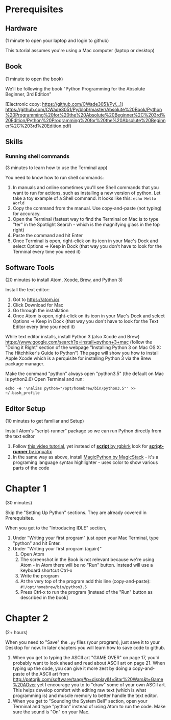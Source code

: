 # Prerequisites

## Hardware
(1 minute to open your laptop and login to github)

This tutorial assumes you're using a Mac computer (laptop or desktop)

## Book
(1 minute to open the book)

We'll be following the book "Python Programming for the Absolute Beginner, 3rd Edition"

[Electronic copy: https://github.com/CWade3051/Py/...]( https://github.com/CWade3051/Py/blob/master/Absolute%20Book/Python%20Programming%20for%20the%20Absolute%20Beginner%2C%203rd%20Edition/Python%20Programming%20for%20the%20Absolute%20Beginner%2C%203rd%20Edition.pdf)


## Skills

### Running shell commands
(3 minutes to learn how to use the Terminal app)

You need to know how to run shell commands:
1. In manuals and online sometimes you'll see Shell commands that you want to run for actions, such as installing a new version of python. Let take a toy example of a Shell command. It looks like this: `echo Hello World`
1. Copy the command from the manual. Use copy-and-paste (not typing) for accuracy.
2. Open the Terminal (fastest way to find the Terminal on Mac is to type "ter" in the Spotlight Search - which is the magnifying glass in the top right)
3. Paste the command and hit Enter
4. Once Terminal is open, right-click on its icon in your Mac's Dock and select Options -> Keep in Dock (that way you don't have to look for the Terminal every time you need it)


## Software Tools
(20 minutes to install Atom, Xcode, Brew, and Python 3)

Install the text editor:
1. Got to https://atom.io/
2. Click Download for Mac
3. Go through the installation
4. Once Atom is open, right-click on its icon in your Mac's Dock and select Options -> Keep in Dock (that way you don't have to look for the Text Editor every time you need it)

While text editor installs, install Python 3 (also Xcode and Brew)
https://www.google.com/search?q=install+python+3+mac
(follow the "Doing it Right" section of the webpage "Installing Python 3 on Mac OS X: The Hitchhiker's Guide to Python")
The page will show you how to install Apple Xcode which is a perquisite for installing Python 3 via the Brew package manager.

Make the command "python" always open "python3.5" (the default on Mac is python2.6)
Open Terminal and run:
```
echo -e '\nalias python="/opt/homebrew/bin/python3.5"' >> ~/.bash_profile
```

## Editor Setup
(10 minutes to get familiar and Setup)

Install Atom's "script-runner" package so we can run Python directly from the text editor

1. Follow [this video tutorial](https://www.youtube.com/watch?v=QyVnWjZzGVY
), yet instead of [**script** by rgbkrk](https://atom.io/packages/script) look for [**script-runner** by ioquatix](https://atom.io/packages/script-runner)
2. In the same way as above, install [MagicPython by MagicStack](https://atom.io/packages/MagicPython) - it's a programing language syntax highlighter - uses color to show various parts of the code


# Chapter 1

(30 minutes)

Skip the "Setting Up Python" sections. They are already covered in Prerequisites.

When you get to the "Introducing IDLE" section,

1. Under "Writing your first program" just open your Mac Terminal, type "python" and hit Enter.
2. Under "Writing your first program (again)"
    1. Open Atom 
    2. The screenshot in the Book is not relevant because we're using Atom - in Atom there will be no "Run" button. Instead will use a keyboard shortcut Ctrl-x  
    3. Write the program
    4. At the very top of the program add this line (copy-and-paste): `#!/opt/homebrew/bin/python3.5`
    5. Press Ctrl-x to run the program [instead of the "Run" button as described in the book] 


# Chapter 2

(2+ hours)

When you need to "Save" the `.py` files (your program), just save it to your Desktop for now. In later chapters you will learn how to save code to github.

1. When you get to typing the ASCII art "GAME OVER" on page 17, you'd probably want to look ahead and read about ASCII art on page 21. When typing up the code, you can give it more zest by doing a copy-and-paste of the ASCII art from http://patorjk.com/software/taag/#p=display&f=Star%20Wars&t=Game%20AOver yet I encourage you to to "draw" some of your own ASCII art. This helps develop comfort with editing raw text (which is what programming is) and muscle memory to better handle the text editor.
2. When you get to "Sounding the System Bell" section, open your Terminal and type "python" instead of using Atom to run the code. Make sure the sound is "On" on your Mac.
